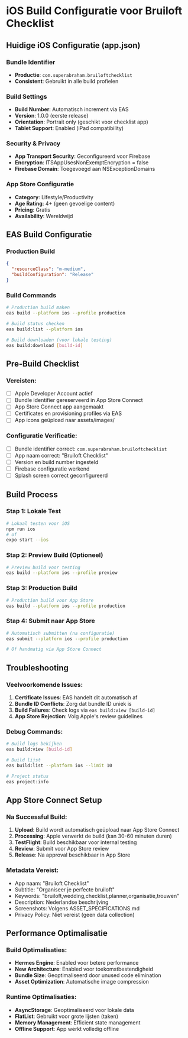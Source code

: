 # iOS Build Configuratie voor Bruiloft Checklist

## Huidige iOS Configuratie (app.json)

### Bundle Identifier

- **Productie**: `com.superabraham.bruiloftchecklist`
- **Consistent**: Gebruikt in alle build profielen

### Build Settings

- **Build Number**: Automatisch increment via EAS
- **Version**: 1.0.0 (eerste release)
- **Orientation**: Portrait only (geschikt voor checklist app)
- **Tablet Support**: Enabled (iPad compatibility)

### Security & Privacy

- **App Transport Security**: Geconfigureerd voor Firebase
- **Encryption**: ITSAppUsesNonExemptEncryption = false
- **Firebase Domain**: Toegevoegd aan NSExceptionDomains

### App Store Configuratie

- **Category**: Lifestyle/Productivity
- **Age Rating**: 4+ (geen gevoelige content)
- **Pricing**: Gratis
- **Availability**: Wereldwijd

## EAS Build Configuratie

### Production Build

```json
{
  "resourceClass": "m-medium",
  "buildConfiguration": "Release"
}
```

### Build Commands

```bash
# Production build maken
eas build --platform ios --profile production

# Build status checken
eas build:list --platform ios

# Build downloaden (voor lokale testing)
eas build:download [build-id]
```

## Pre-Build Checklist

### Vereisten:

- [ ] Apple Developer Account actief
- [ ] Bundle identifier gereserveerd in App Store Connect
- [ ] App Store Connect app aangemaakt
- [ ] Certificates en provisioning profiles via EAS
- [ ] App icons geüpload naar assets/images/

### Configuratie Verificatie:

- [ ] Bundle identifier correct: `com.superabraham.bruiloftchecklist`
- [ ] App naam correct: "Bruiloft Checklist"
- [ ] Version en build number ingesteld
- [ ] Firebase configuratie werkend
- [ ] Splash screen correct geconfigureerd

## Build Process

### Stap 1: Lokale Test

```bash
# Lokaal testen voor iOS
npm run ios
# of
expo start --ios
```

### Stap 2: Preview Build (Optioneel)

```bash
# Preview build voor testing
eas build --platform ios --profile preview
```

### Stap 3: Production Build

```bash
# Production build voor App Store
eas build --platform ios --profile production
```

### Stap 4: Submit naar App Store

```bash
# Automatisch submitten (na configuratie)
eas submit --platform ios --profile production

# Of handmatig via App Store Connect
```

## Troubleshooting

### Veelvoorkomende Issues:

1. **Certificate Issues**: EAS handelt dit automatisch af
2. **Bundle ID Conflicts**: Zorg dat bundle ID uniek is
3. **Build Failures**: Check logs via `eas build:view [build-id]`
4. **App Store Rejection**: Volg Apple's review guidelines

### Debug Commands:

```bash
# Build logs bekijken
eas build:view [build-id]

# Build lijst
eas build:list --platform ios --limit 10

# Project status
eas project:info
```

## App Store Connect Setup

### Na Successful Build:

1. **Upload**: Build wordt automatisch geüpload naar App Store Connect
2. **Processing**: Apple verwerkt de build (kan 30-60 minuten duren)
3. **TestFlight**: Build beschikbaar voor internal testing
4. **Review**: Submit voor App Store review
5. **Release**: Na approval beschikbaar in App Store

### Metadata Vereist:

- App naam: "Bruiloft Checklist"
- Subtitle: "Organiseer je perfecte bruiloft"
- Keywords: "bruiloft,wedding,checklist,planner,organisatie,trouwen"
- Description: Nederlandse beschrijving
- Screenshots: Volgens ASSET_SPECIFICATIONS.md
- Privacy Policy: Niet vereist (geen data collection)

## Performance Optimalisatie

### Build Optimalisaties:

- **Hermes Engine**: Enabled voor betere performance
- **New Architecture**: Enabled voor toekomstbestendigheid
- **Bundle Size**: Geoptimaliseerd door unused code elimination
- **Asset Optimization**: Automatische image compression

### Runtime Optimalisaties:

- **AsyncStorage**: Geoptimaliseerd voor lokale data
- **FlatList**: Gebruikt voor grote lijsten (taken)
- **Memory Management**: Efficient state management
- **Offline Support**: App werkt volledig offline
